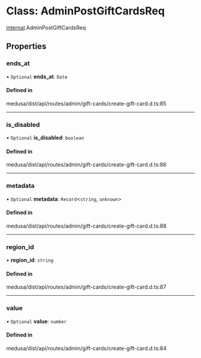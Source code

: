 # Class: AdminPostGiftCardsReq

[internal](../modules/internal-9.md).AdminPostGiftCardsReq

## Properties

### ends\_at

• `Optional` **ends\_at**: `Date`

#### Defined in

medusa/dist/api/routes/admin/gift-cards/create-gift-card.d.ts:85

___

### is\_disabled

• `Optional` **is\_disabled**: `boolean`

#### Defined in

medusa/dist/api/routes/admin/gift-cards/create-gift-card.d.ts:86

___

### metadata

• `Optional` **metadata**: `Record`<`string`, `unknown`\>

#### Defined in

medusa/dist/api/routes/admin/gift-cards/create-gift-card.d.ts:88

___

### region\_id

• **region\_id**: `string`

#### Defined in

medusa/dist/api/routes/admin/gift-cards/create-gift-card.d.ts:87

___

### value

• `Optional` **value**: `number`

#### Defined in

medusa/dist/api/routes/admin/gift-cards/create-gift-card.d.ts:84
